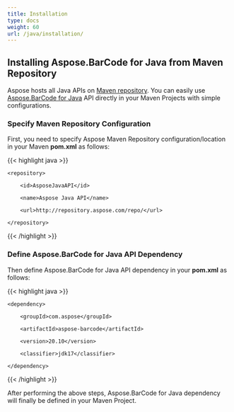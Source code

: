 ```yaml
---
title: Installation
type: docs
weight: 60
url: /java/installation/
---
```


## **Installing Aspose.BarCode for Java from Maven Repository**
Aspose hosts all Java APIs on [Maven repository](https://repository.aspose.com/webapp/#/artifacts/browse/tree/General/repo/com/aspose/aspose-barcode). You can easily use [Aspose.BarCode for Java](https://repository.aspose.com/webapp/#/artifacts/browse/tree/General/repo/com/aspose/aspose-barcode) API directly in your Maven Projects with simple configurations.
### **Specify Maven Repository Configuration**
First, you need to specify Aspose Maven Repository configuration/location in your Maven **pom.xml** as follows:

{{< highlight java >}}

 <repositories>

    <repository>

        <id>AsposeJavaAPI</id>

        <name>Aspose Java API</name>

        <url>http://repository.aspose.com/repo/</url>

    </repository>

</repositories>

{{< /highlight >}}
### **Define Aspose.BarCode for Java API Dependency**
Then define Aspose.BarCode for Java API dependency in your **pom.xml** as follows:

{{< highlight java >}}

 <dependencies>

    <dependency>

        <groupId>com.aspose</groupId>

        <artifactId>aspose-barcode</artifactId>

        <version>20.10</version>

		<classifier>jdk17</classifier>

    </dependency>

</dependencies>

{{< /highlight >}}

After performing the above steps, Aspose.BarCode for Java dependency will finally be defined in your Maven Project.
